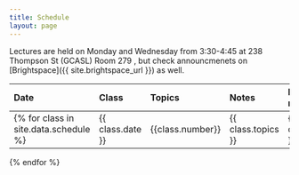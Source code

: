 ```yaml
---
title: Schedule
layout: page
---
```



Lectures are held on Monday and Wednesday from 3:30-4:45 at
238 Thompson St (GCASL) Room 279
, but check announcmenets on [Brightspace]({{ site.brightspace_url }}) as well.




| Date | Class | Topics | Notes | Helpful resources | Quiz due | Exercise due |
| :--- | :---- | :----- | :---- | :---------------- | :------- | :----------- |
{% for class in site.data.schedule %} | {{ class.date }} | {{class.number}} | {{ class.topics }} | {{ class.notes }} | {{class.resources }} | {{ class.quiz }} | {{class.exercise }} | 
{% endfor %}

